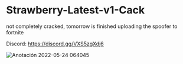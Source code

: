 # Strawberry-Latest-v1-Cack
not completely cracked, tomorrow is finished uploading the spoofer to fortnite

Discord: https://discord.gg/VXS5zgXdj6

![Anotación 2022-05-24 064045](https://user-images.githubusercontent.com/95001569/170002964-4a3de317-92be-4b59-9c7f-9f071408add6.jpg)
